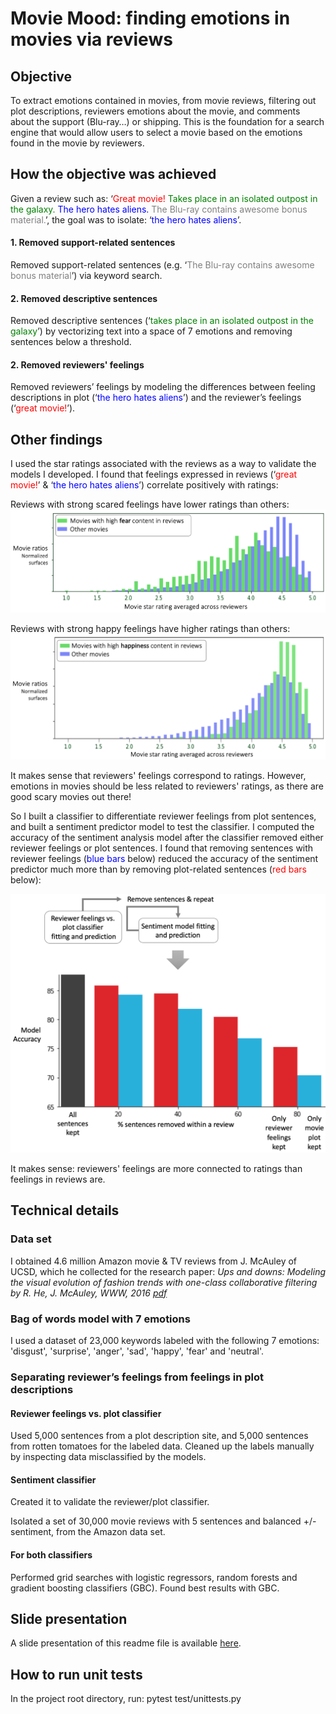 # Movie Mood: finding emotions in movies via reviews

## Objective

To extract emotions contained in movies, from movie reviews, filtering out plot descriptions, reviewers emotions about the movie, and comments about the support (Blu-ray…) or shipping. This is the foundation for a search engine that would allow users to select a movie based on the emotions found in the movie by reviewers.

## How the objective was achieved

Given a review such as: ‘<span style="color:red">Great movie!</span><span style="color:green"> Takes place in an isolated outpost in the galaxy.</span> <span style="color:blue">The hero hates aliens.</span> <span style="color:gray">The Blu-ray contains awesome bonus material.</span>’, the goal was to isolate: ‘<span style="color:blue">the hero hates aliens</span>’.

#### 1. Removed support-related sentences
Removed support-related sentences (e.g. ‘<span style="color:gray">The Blu-ray contains awesome bonus material</span>’) via keyword search.

#### 2. Removed descriptive sentences
Removed descriptive sentences (‘<span style="color:green">takes place in an isolated outpost in the galaxy</span>’) by vectorizing text into a space of 7 emotions and removing sentences below a threshold.

#### 2. Removed reviewers' feelings

Removed reviewers’ feelings by modeling the differences between feeling descriptions in plot (‘<span style="color:blue">the hero hates aliens</span>’) and the reviewer’s feelings (‘<span style="color:red">great movie!</span>’).

## Other findings
I used the star ratings associated with the reviews as a way to validate the models I developed. I found that feelings expressed in reviews (‘<span style="color:red">great movie!</span>’ & ‘<span style="color:blue">the hero hates aliens</span>’) correlate positively with ratings:

Reviews with strong scared feelings have lower ratings than others:
![Fear level of movies with top 5% fear review content, vs. others](./images/high_fear_content.png)

Reviews with strong happy feelings have higher ratings than others:
![Fear level of movies with top 5% happy review content, vs. others](./images/high_happy_content.png)

It makes sense that reviewers' feelings correspond to ratings. However, emotions in movies should be less related to reviewers' ratings, as there are good scary movies out there!

So I built a classifier to differentiate reviewer feelings from plot sentences, and built a sentiment predictor model to test the classifier. I computed the accuracy of the sentiment analysis model after the classifier removed either reviewer feelings or plot sentences. I found that removing sentences with reviewer feelings (<span style="color:blue">blue bars</span> below) reduced the accuracy of the sentiment predictor much more than by removing plot-related sentences (<span style="color:red">red bars</span> below): 

![Accuracy of sentiment predictor as sentences are removed](./images/accuracy_sents_removed.png)

It makes sense: reviewers' feelings are more connected to ratings than feelings in reviews are.

## Technical details

### Data set

I obtained 4.6 million Amazon movie & TV reviews from J. McAuley of UCSD, which he collected for the research paper: *Ups and downs: Modeling the visual evolution of fashion trends with one-class collaborative filtering
by R. He, J. McAuley, WWW, 2016 [pdf](http://cseweb.ucsd.edu/~jmcauley/pdfs/www16a.pdf)*

### Bag of words model with 7 emotions

I used a dataset of 23,000 keywords labeled with the following 7 emotions: 'disgust', 'surprise', 'anger', 'sad', 'happy', 'fear' and 'neutral'.

### Separating reviewer’s feelings from feelings in plot descriptions

#### Reviewer feelings vs. plot classifier
Used 5,000 sentences from a plot description site, and 5,000 sentences from rotten tomatoes for the labeled data. Cleaned up the labels manually by inspecting data misclassified by the models.

#### Sentiment classifier
Created it to validate the reviewer/plot classifier.

Isolated a set of 30,000 movie reviews with 5 sentences and balanced +/- sentiment, from the Amazon data set.

#### For both classifiers
Performed grid searches with logistic regressors, random forests and gradient boosting classifiers (GBC). Found best results with GBC.

## Slide presentation

A slide presentation of this readme file is available [here](https://drive.google.com/file/d/1CpffON2RjL-idEwLhmM73ZFLLSwfjmu8/view?usp=sharing).

## How to run unit tests

In the project root directory, run: pytest test/unittests.py
